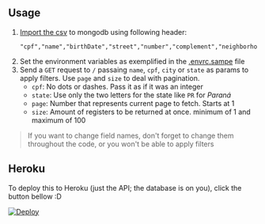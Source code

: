 ## Usage

1. [Import the csv](https://riptutorial.com/mongodb/example/21736/mongoimport-with-csv) to mongodb using following header:
   ```csv
   "cpf","name","birthDate","street","number","complement","neighborhood","cep","city","state","mothersName"
   ```
2. Set the environment variables as exemplified in the [.envrc.sampe](/.envrc.sample) file
3. Send a `GET` request to `/` passaing `name`, `cpf`, `city` or `state` as params to apply filters. Use `page` and `size` to deal with pagination.
   - `cpf`: No dots or dashes. Pass it as if it was an integer
   - `state`: Use only the two letters for the state like `PR` for *Paraná*
   - `page`: Number that represents current page to fetch. Starts at 1
   - `size`: Amount of registers to be returned at once. minimum of 1 and maximum of 100

> If you want to change field names, don't forget to change them throughout the code, or you won't be able to apply filters

## Heroku

To deploy this to Heroku (just the API; the database is on you), click the button bellow :D

[![Deploy](https://www.herokucdn.com/deploy/button.svg)](https://heroku.com/deploy)

